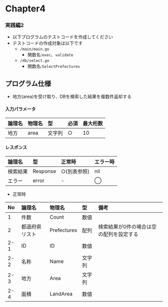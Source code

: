 # Chapter4
### 実践編2

- 以下プログラムのテストコードを作成してください
- テストコードの作成対象は以下です
  - `/main/main.go`
    - 関数名:`exec`、`validate`
  - `/db/select.go`
    - 関数名:`SelectPrefectures`

## プログラム仕様
- 地方(area)を受け取り、DBを検索した結果を複数件返却する

#### 入力パラメータ

| 論理名 | 物理名 | 型 | 必須 | 最大桁数 |
|:--|:--|:--|:--|:--|
| 地方 | area | 文字列 | ○ | 10 |

#### レスポンス

| 論理名 | 型 | 正常時 | エラー時 |
|:--|:--|:--|:--|
| 検索結果 | Response | ○(別表参照) | nil |
| エラー | error | - | ◯ |

- 正常時

| No | 論理名 | 物理名 | 型 | 備考 |
|:--|:--|:--|:--|:--|
| 1 | 件数 | Count | 数値 |  |
| 2 | 都道府県リスト | Prefectures | 配列 | 検索結果が0件の場合は空の配列を設定する |
| 2-1 | ID | ID | 数値 |  |
| 2-2 | 名称 | Name | 文字列 |  |
| 2-3 | 地方 | Area | 文字列 |  |
| 2-4 | 面積 | LandArea | 数値 |  |
